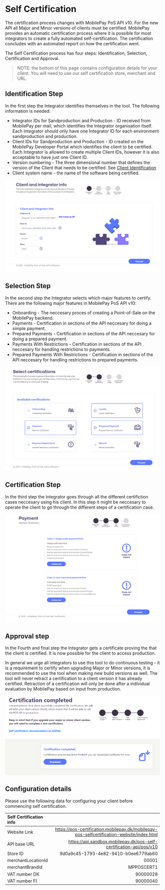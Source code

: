 # <a name="self_certification"></a> Self Certification

The certification process changes with MobilePay PoS API v10. For the new API all Major and Minor versions of clients 
must be certified. MobilePay provides an automatic certification process where it is possible 
for most integrators to create a fully automated self-certification. The certification concludes 
with an automated report on how the certification went.

The Self Certification process has four steps: Identification, Selection, Certification and Approval.

> NOTE: the bottom of this page contains configuration details for your client. You will need to use our self certification store, merchant and URL.

## Identification Step
In the first step the Integrator identifies themselves in the tool. The following information is needed:
* Integrator IDs for Sandproduction and Production - ID received from MobilePay per mail, which identifies the Integrator organisation itself. Each Integrator should only have one Integrator ID for each environment sandproduction and production.
* Client IDs for Sandproduction and Production - ID created on the MobilePay Developer Portal which identifies the client to be certified. Each Integrator is allowed to create multiple Client IDs, however it is also acceptable to have just one Client ID.
* Version numbering - The three dimensional number that defines the version of the Client that needs to be certified. See [Client Identification](api_principles#client_identification)
* Client system name - the name of the software being certified.

[![](assets/images/identificationstep.PNG)](assets/images/identificationstep.PNG)

## Selection Step
In the second step the Integrator selects which major features to certify. There are the following major features in MobilePay PoS API v10:
* Onboarding - The neccesary proces of creating a Point-of-Sale on the MobilePay backend.
* Payments - Certification in sections of the API neccesary for doing a simple payment.
* Prepared Payments - Certification in sections of the API neccesary for doing a prepared payment.
* Payments With Restrictions - Certification in sections of the API neccesary for handling restrictions to payments.
* Prepared Payments With Restrictions - Certification in sections of the API neccesary for handling restrictions to prepared payments.

[![](assets/images/selectionstep.PNG)](assets/images/selectionstep.PNG)

## Certification Step
In the third step the integrator goes through all the different certifiction cases neccesary using his client. In this step it might be neccesary to operate the client to go through the different steps of a certification case.

[![](assets/images/certificationstep.PNG)](assets/images/certificationstep.PNG)

## Approval step
In the Fourth and final step the Integrator gets a certificate proving the that the client is certified. It is now possible for the client to access production.

In general we urge all integrators to use this tool to do continuous testing - it is a requirement to certify when upgrading Major or Minor versions, it is recommended to use the tool when making new build versions as well. The tool will never retract a certification to a client version it has already certified. Retraction of a certification will only be done after a individual evaluation by MobilePay based on input from production.

[![](assets/images/approvalstep.PNG)](assets/images/approvalstepstep.PNG)

## Configuration details
Please use the following data for configuring your client before commencing self certification.

| Self Certification info |  |
|:---|---:|
| Website Link | https://pos-certification.mobilepay.dk/mobilepay-pos-selfcertification-website/index.html |
| API base URL  | https://api.sandbox.mobilepay.dk/pos-self-certification-api/pos/v10 |
| Store ID | 9d0a9c45-1793-4e82-9410-b0ee6779ab60 |
| merchantLocationId | 00001 |
| merchantBrandId | MPPOSCERT1 |
| VAT number DK | 90000028 |
| VAT number FI | 90000040 |
